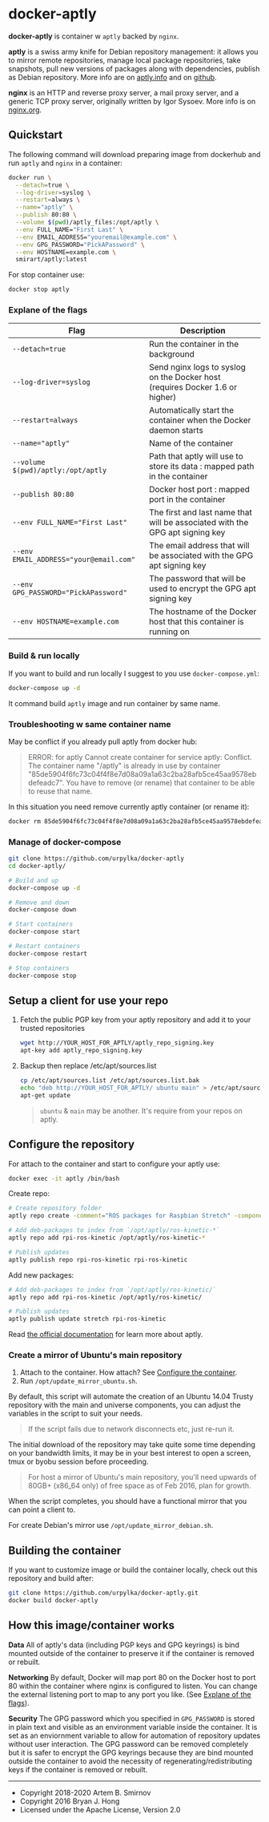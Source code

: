 # docker-aptly

**docker-aptly** is container w `aptly` backed by `nginx`.

**aptly** is a swiss army knife for Debian repository management: it allows you to mirror remote repositories, manage local package repositories, take snapshots, pull new versions of packages along with dependencies, publish as Debian repository. More info are on [aptly.info](http://aptly.info) and on [github](https://github.com/aptly-dev/aptly).

**nginx** is an HTTP and reverse proxy server, a mail proxy server, and a generic TCP proxy server, originally written by Igor Sysoev. More info is on [nginx.org](http://nginx.org/en/).

## Quickstart

The following command will download preparing image from dockerhub and run `aptly` and `nginx` in a container:

```bash
docker run \
  --detach=true \
  --log-driver=syslog \
  --restart=always \
  --name="aptly" \
  --publish 80:80 \
  --volume $(pwd)/aptly_files:/opt/aptly \
  --env FULL_NAME="First Last" \
  --env EMAIL_ADDRESS="youremail@example.com" \
  --env GPG_PASSWORD="PickAPassword" \
  --env HOSTNAME=example.com \
  smirart/aptly:latest
```

For stop container use:

```bash
docker stop aptly
```

### Explane of the flags

Flag | Description
--- | ---
`--detach=true` | Run the container in the background
`--log-driver=syslog` | Send nginx logs to syslog on the Docker host  (requires Docker 1.6 or higher)
`--restart=always` | Automatically start the container when the Docker daemon starts
`--name="aptly"` | Name of the container
`--volume $(pwd)/aptly:/opt/aptly` | Path that aptly will use to store its data : mapped path in the container
`--publish 80:80` | Docker host port : mapped port in the container
`--env FULL_NAME="First Last"` | The first and last name that will be associated with the GPG apt signing key
`--env EMAIL_ADDRESS="your@email.com"` | The email address that will be associated with the GPG apt signing key
`--env GPG_PASSWORD="PickAPassword"` | The password that will be used to encrypt the GPG apt signing key
`--env HOSTNAME=example.com` | The hostname of the Docker host that this container is running on

### Build & run locally

If you want to build and run locally I suggest to you use `docker-compose.yml`:

```bash
docker-compose up -d
```

It command build `aptly` image and run container by same name.

### Troubleshooting w same container name

May be conflict if you already pull aptly from docker hub:

> ERROR: for aptly  Cannot create container for service aptly: Conflict. The container name "/aptly" is already in use by container "85de5904f6fc73c04f4f8e7d08a09a1a63c2ba28afb5ce45aa9578ebdefeadc7". You have to remove (or rename) that container to be able to reuse that name.

In this situation you need remove currently aptly container (or rename it):

```bash
docker rm 85de5904f6fc73c04f4f8e7d08a09a1a63c2ba28afb5ce45aa9578ebdefeadc7
```

### Manage of docker-compose

```bash
git clone https://github.com/urpylka/docker-aptly
cd docker-aptly/

# Build and up
docker-compose up -d

# Remove and down
docker-compose down

# Start containers
docker-compose start

# Restart containers
docker-compose restart

# Stop containers
docker-compose stop
```

## Setup a client for use your repo

1. Fetch the public PGP key from your aptly repository and add it to your trusted repositories

    ```bash
    wget http://YOUR_HOST_FOR_APTLY/aptly_repo_signing.key
    apt-key add aptly_repo_signing.key
    ```

2. Backup then replace /etc/apt/sources.list

    ```bash
    cp /etc/apt/sources.list /etc/apt/sources.list.bak
    echo "deb http://YOUR_HOST_FOR_APTLY/ ubuntu main" > /etc/apt/sources.list
    apt-get update
    ```

    > `ubuntu` & `main` may be another. It's require from your repos on aptly.

## Configure the repository

For attach to the container and start to configure your aptly use:

```bash
docker exec -it aptly /bin/bash
```

Create repo:

```bash
# Create repository folder
aptly repo create -comment="ROS packages for Raspbian Stretch" -component="main" -distribution="stretch" rpi-ros-kinetic

# Add deb-packages to index from `/opt/aptly/ros-kinetic-*`
aptly repo add rpi-ros-kinetic /opt/aptly/ros-kinetic-*

# Publish updates
aptly publish repo rpi-ros-kinetic rpi-ros-kinetic
```

Add new packages:

```bash
# Add deb-packages to index from `/opt/aptly/ros-kinetic/`
aptly repo add rpi-ros-kinetic /opt/aptly/ros-kinetic/

# Publish updates
aptly publish update stretch rpi-ros-kinetic
```

Read [the official documentation](https://www.aptly.info/doc/overview/) for learn more about aptly.

### Create a mirror of Ubuntu's main repository

1. Attach to the container. How attach? See [Configure the container](#configure-the-container).
2. Run `/opt/update_mirror_ubuntu.sh`.

By default, this script will automate the creation of an Ubuntu 14.04 Trusty repository with the main and universe components, you can adjust the variables in the script to suit your needs.

> If the script fails due to network disconnects etc, just re-run it.

 The initial download of the repository may take quite some time depending on your bandwidth limits, it may be in your best interest to open a screen, tmux or byobu session before proceeding.

> For host a mirror of Ubuntu's main repository, you'll need upwards of 80GB+ (x86_64 only) of free space as of Feb 2016, plan for growth.

When the script completes, you should have a functional mirror that you can point a client to.

For create Debian's mirror use `/opt/update_mirror_debian.sh`.

## Building the container

If you want to customize image or build the container locally, check out this repository and build after:

```bash
git clone https://github.com/urpylka/docker-aptly.git
docker build docker-aptly
```

## How this image/container works

**Data**
All of aptly's data (including PGP keys and GPG keyrings) is bind mounted outside of the container to preserve it if the container is removed or rebuilt.

**Networking**
By default, Docker will map port 80 on the Docker host to port 80 within the container where nginx is configured to listen. You can change the external listening port to map to any port you like. (See [Explane of the flags](#explane-of-the-flags)).

**Security**
The GPG password which you specified in `GPG_PASSWORD` is stored in plain text and visible as an environment variable inside the container.
It is set as an enviornment variable to allow for automation of repository updates without user interaction. The GPG password can be removed completely but it is safer to encrypt the GPG keyrings because they are bind mounted outside the container to avoid the necessity of regenerating/redistributing keys if the container is removed or rebuilt.

___

* Copyright 2018-2020 Artem B. Smirnov
* Copyright 2016 Bryan J. Hong
* Licensed under the Apache License, Version 2.0
